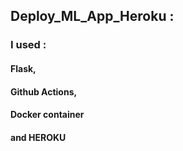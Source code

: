 ## Deploy_ML_App_Heroku : 
### I used : 
####         Flask,
####         Github Actions,
####         Docker container
####         and HEROKU
